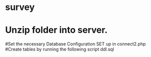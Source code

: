 # survey
# Unzip folder into server. 
#Set the necessary Database Configuration SET up in connect2.php
#Create tables by running the following script ddl.sql

